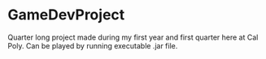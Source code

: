 # GameDevProject
Quarter long project made during my first year and first quarter here at Cal Poly. Can be played by running executable .jar file.
